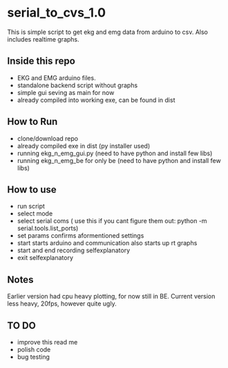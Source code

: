 # serial_to_cvs_1.0

This is simple script to get ekg and emg data from arduino to csv.
Also includes realtime graphs.

## Inside this repo

- EKG and EMG arduino files.
- standalone backend script without graphs
- simple gui seving as main for now
- already compiled into working exe, can be found in dist

## How to Run
- clone/download repo
- already compiled exe in dist (py installer used)
- running ekg_n_emg_gui.py (need to have python and install few libs)
- running ekg_n_emg_be for only be (need to have python and install few libs)

## How to use

- run script
- select mode
- select serial coms ( use this if you cant figure them out: python -m serial.tools.list_ports)
- set params confirms aformentioned settings
- start starts arduino and communication also starts up rt graphs
- start and end recording selfexplanatory
- exit selfexplanatory

## Notes

Earlier version had cpu heavy plotting, for now still in BE. Current version less heavy, 20fps, however quite ugly.

## TO DO
- improve this read me
- polish code
- bug testing




